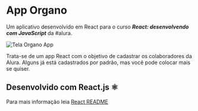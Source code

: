 # App Organo

Um aplicativo desenvolvido em React para o curso ***React: desenvolvendo com JavaScript*** da #alura.

![Tela Organo App](https://github.com/RenanSantos7/react-organo-app/assets/36091929/6c6214a3-deeb-43ec-b320-e5ba011f3ddc)

Trata-se de um app React com o objetivo de cadastrar os colaboradores da Alura. Alguns já está cadastrados por padrão, mas você pode colocar mais se quiser.

## Desenvolvido com React.js ⚛️
Para mais informação leia [React README](React%20README.md)
